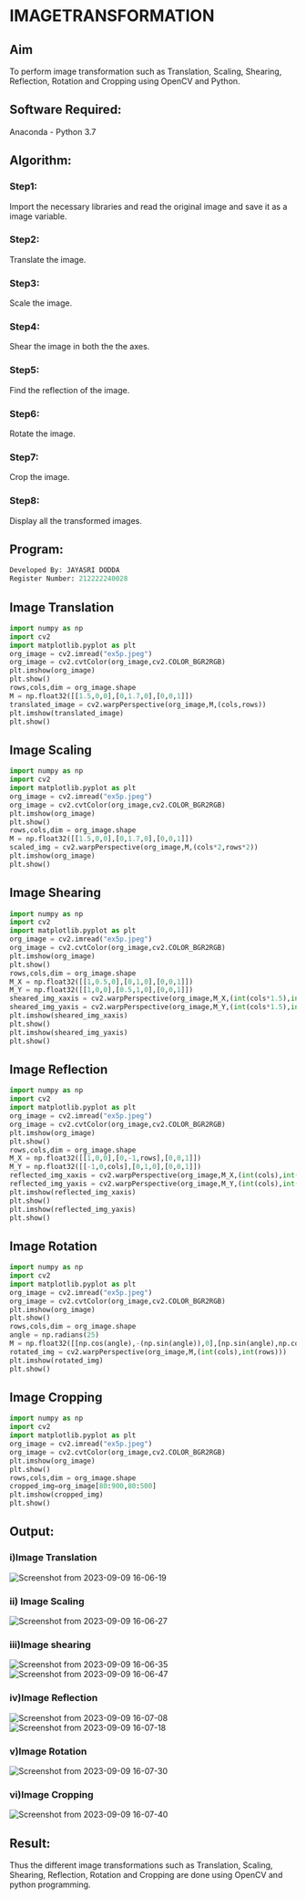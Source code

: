 # IMAGETRANSFORMATION

## Aim
To perform image transformation such as Translation, Scaling, Shearing, Reflection, Rotation and Cropping using OpenCV and Python.

## Software Required:
Anaconda - Python 3.7

## Algorithm:
### Step1:
Import the necessary libraries and read the original image and save it as a image variable.

### Step2:
Translate the image.

### Step3:
Scale the image.

### Step4:
Shear the image in both the the axes.

### Step5:
Find the reflection of the image.

### Step6:
Rotate the image.

### Step7:
Crop the image.

### Step8:
Display all the transformed images.


## Program:
```python
Developed By: JAYASRI DODDA
Register Number: 212222240028
```
## Image Translation
```python
import numpy as np
import cv2
import matplotlib.pyplot as plt
org_image = cv2.imread("ex5p.jpeg")
org_image = cv2.cvtColor(org_image,cv2.COLOR_BGR2RGB)
plt.imshow(org_image)
plt.show()
rows,cols,dim = org_image.shape
M = np.float32([[1.5,0,0],[0,1.7,0],[0,0,1]])
translated_image = cv2.warpPerspective(org_image,M,(cols,rows))
plt.imshow(translated_image)
plt.show()
```
## Image Scaling
```python
import numpy as np
import cv2
import matplotlib.pyplot as plt
org_image = cv2.imread("ex5p.jpeg")
org_image = cv2.cvtColor(org_image,cv2.COLOR_BGR2RGB)
plt.imshow(org_image)
plt.show()
rows,cols,dim = org_image.shape
M = np.float32([[1.5,0,0],[0,1.7,0],[0,0,1]])
scaled_img = cv2.warpPerspective(org_image,M,(cols*2,rows*2))
plt.imshow(org_image)
plt.show()
```
## Image Shearing
```python
import numpy as np
import cv2
import matplotlib.pyplot as plt
org_image = cv2.imread("ex5p.jpeg")
org_image = cv2.cvtColor(org_image,cv2.COLOR_BGR2RGB)
plt.imshow(org_image)
plt.show()
rows,cols,dim = org_image.shape
M_X = np.float32([[1,0.5,0],[0,1,0],[0,0,1]])
M_Y = np.float32([[1,0,0],[0.5,1,0],[0,0,1]])
sheared_img_xaxis = cv2.warpPerspective(org_image,M_X,(int(cols*1.5),int(rows*1.5)))
sheared_img_yaxis = cv2.warpPerspective(org_image,M_Y,(int(cols*1.5),int(rows*1.5)))
plt.imshow(sheared_img_xaxis)
plt.show()
plt.imshow(sheared_img_yaxis)
plt.show()
```
## Image Reflection
```python
import numpy as np
import cv2
import matplotlib.pyplot as plt
org_image = cv2.imread("ex5p.jpeg")
org_image = cv2.cvtColor(org_image,cv2.COLOR_BGR2RGB)
plt.imshow(org_image)
plt.show()
rows,cols,dim = org_image.shape
M_X = np.float32([[1,0,0],[0,-1,rows],[0,0,1]])
M_Y = np.float32([[-1,0,cols],[0,1,0],[0,0,1]])
reflected_img_xaxis = cv2.warpPerspective(org_image,M_X,(int(cols),int(rows)))
reflected_img_yaxis = cv2.warpPerspective(org_image,M_Y,(int(cols),int(rows)))
plt.imshow(reflected_img_xaxis)
plt.show()
plt.imshow(reflected_img_yaxis)
plt.show()
```
## Image Rotation
```python
import numpy as np
import cv2
import matplotlib.pyplot as plt
org_image = cv2.imread("ex5p.jpeg")
org_image = cv2.cvtColor(org_image,cv2.COLOR_BGR2RGB)
plt.imshow(org_image)
plt.show()
rows,cols,dim = org_image.shape
angle = np.radians(25)
M = np.float32([[np.cos(angle),-(np.sin(angle)),0],[np.sin(angle),np.cos(angle),0],[0,0,1]])
rotated_img = cv2.warpPerspective(org_image,M,(int(cols),int(rows)))
plt.imshow(rotated_img)
plt.show()
```
## Image Cropping
```python
import numpy as np
import cv2
import matplotlib.pyplot as plt
org_image = cv2.imread("ex5p.jpeg")
org_image = cv2.cvtColor(org_image,cv2.COLOR_BGR2RGB)
plt.imshow(org_image)
plt.show()
rows,cols,dim = org_image.shape
cropped_img=org_image[80:900,80:500]
plt.imshow(cropped_img)
plt.show()
```
## Output:
### i)Image Translation
![Screenshot from 2023-09-09 16-06-19](https://github.com/jayasridodda/IMAGETRANSFORMATION/assets/123259278/aa8ad8cd-5460-48a6-a9e8-a07c05e29bfa)

### ii) Image Scaling
![Screenshot from 2023-09-09 16-06-27](https://github.com/jayasridodda/IMAGETRANSFORMATION/assets/123259278/c83678f8-78ed-4068-8953-3a5612673894)


### iii)Image shearing
![Screenshot from 2023-09-09 16-06-35](https://github.com/jayasridodda/IMAGETRANSFORMATION/assets/123259278/44cbfc88-75c9-4f3b-9973-f72ee9d2c99f)
![Screenshot from 2023-09-09 16-06-47](https://github.com/jayasridodda/IMAGETRANSFORMATION/assets/123259278/cc1ef38d-5c00-4123-8919-f8c1e405b831)

### iv)Image Reflection
![Screenshot from 2023-09-09 16-07-08](https://github.com/jayasridodda/IMAGETRANSFORMATION/assets/123259278/2dbf21e7-0748-4add-b9fa-87a65d7c42e8)
![Screenshot from 2023-09-09 16-07-18](https://github.com/jayasridodda/IMAGETRANSFORMATION/assets/123259278/6ecc8308-b0b9-49c8-88d4-908a90d2add0)

### v)Image Rotation
![Screenshot from 2023-09-09 16-07-30](https://github.com/jayasridodda/IMAGETRANSFORMATION/assets/123259278/90c1705a-b174-41f3-9834-d4020a2f386e)

### vi)Image Cropping
![Screenshot from 2023-09-09 16-07-40](https://github.com/jayasridodda/IMAGETRANSFORMATION/assets/123259278/04518e56-c541-4205-bef9-3f6765162a15)

## Result: 
Thus the different image transformations such as Translation, Scaling, Shearing, Reflection, Rotation and Cropping are done using OpenCV and python programming.
